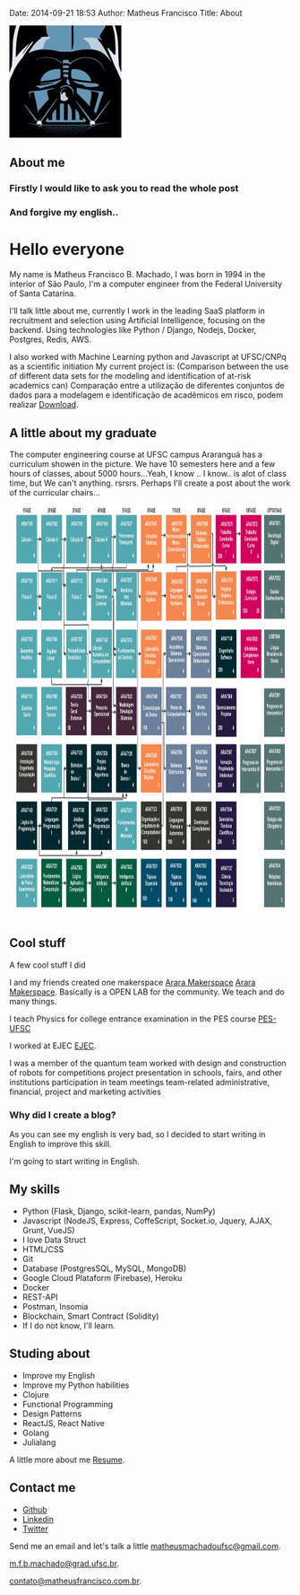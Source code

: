 Date: 2014-09-21 18:53
Author: Matheus Francisco
Title: About

<img  class="img-rounded" src="../images/headshot.jpg" alt="Matheus Francisco">

<div class="mt50">


<h2>About me</h2>

<p>
<h3>Firstly I would like to ask you to read the whole post</h3>
<h3>And forgive my  english..</h3>

<h1>Hello everyone</h1>


My name is Matheus Francisco B. Machado, I was born in 1994 in the interior of São Paulo,
I'm a computer engineer from the Federal University of Santa Catarina.
<p></p>
I'll talk little about me, currently I work in the leading SaaS platform in recruitment and selection using Artificial Intelligence, focusing on the backend.
Using technologies like Python / Django, Nodejs, Docker, Postgres, Redis, AWS.
<p></p>
I also worked with Machine Learning python and Javascript at UFSC/CNPq as a scientific initiation My current project is: 
(Comparison between the use of different data sets for the modeling and identification of at-risk academics can) 
Comparação entre a utilização de diferentes conjuntos de dados para a modelagem e identificação de acadêmicos em risco, podem realizar <a href="http://formulario.pibic.ufsc.br/pibicFile/file/520505?tipo=1">Download</a>.  

<p></p>
<h2>A little about my graduate </h2>

The computer engineering course at UFSC campus Araranguá has a curriculum showen in the picture. We have 10 semesters here and a few hours of classes, about 5000 hours...Yeah, I know .. I know.. is alot of class time, but We can't anything. rsrsrs. 
Perhaps I'll create a post about the work of the curricular chairs... 
<img src="../images/MatrizCurricular1.jpg" with="500" height="750">

<h2>Cool stuff</h2>

A few  cool stuff  I did
<p>
I and my friends created  one  makerspace <a href="http://www.araramakerspace.ufsc.br/">Arara Makerspace</a>  <a href="http://www.github.com/araramakerspace/">Arara Makerspace</a>. Basically is a OPEN LAB for the community. We teach and do many things.
</p>

<p>
I teach Physics for college entrance examination in the PES course <a href="http://www.pes.ufsc.br/">PES-UFSC</a> 
</p>
<p>
I worked at EJEC <a href="http://www.ejec.ufsc.br/">EJEC</a>.
</p>
</p>
<p>I was a member of the quantum team worked with design and construction of robots for competitions project presentation in schools, fairs, and other institutions
participation in team meetings team-related administrative, financial, project and marketing activities
</p>

<h3> Why did I create a blog? </h3>
<p> As you can see my english is very bad, so I decided to start writing in English to improve this skill.


I'm going to start writing in English.</p>
<h2>My skills</h2>

<ul class="skill-list">
  <li>Python (Flask, Django, scikit-learn, pandas, NumPy) </li>
  <li>Javascript (NodeJS, Express, CoffeScript, Socket.io, Jquery, AJAX, Grunt, VueJS) </li>
  <li>I love Data Struct</li>
  <li>HTML/CSS</li>
  <li>Git</li>
  <li>Database (PostgresSQL, MySQL, MongoDB)</li>
  <li>Google Cloud Plataform (Firebase), Heroku</li>
  <li>Docker</li>
  <li>REST-API</li>
  <li>Postman, Insomia</li>
  <li>Blockchain, Smart Contract (Solidity)</li>
  <li>If I do not know, I'll learn.</li>
</ul>

<h2>Studing about </h2>

<ul class="skill-list">
  <li> Improve my English </li>
  <li> Improve my Python habilities </li>
  <li> Clojure</li>
  <li> Functional Programming</li>
  <li> Design Patterns </li>
  <li> ReactJS, React Native</li>
  <li> Golang</li>
  <li> Julialang</li>
</ul>

<p>A little more about me <a href="https://github.com/matheusfrancisco/resume-cv">Resume</a>.</p>

<h2>Contact me</h2>

<ul>
	<li><a href="https://github.com/matheusfrancisco/">Github</a></li>
	<li><a data-proofer-ignore href="www.linkedin.com/in/matheus-francisco">Linkedin</a></li>
	<li><a href="https://twitter.com/@MtChicao">Twitter</a></li>
</ul>

<p>Send me an email and let's talk a little <a href="mailto:matheusmachadoufsc@gmail.com">matheusmachadoufsc@gmail.com</a>.</p>
<a href="mailto:matheusmachadoufsc@gmail.com">m.f.b.machado@grad.ufsc.br</a>.</p>
<a href="mailto:matheusmachadoufsc@gmail.com">contato@matheusfrancisco.com.br</a>.</p>
</div>
